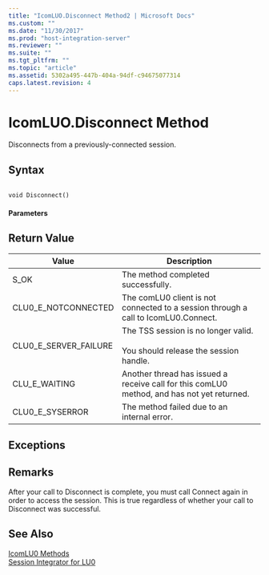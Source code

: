 ```yaml
---
title: "IcomLUO.Disconnect Method2 | Microsoft Docs"
ms.custom: ""
ms.date: "11/30/2017"
ms.prod: "host-integration-server"
ms.reviewer: ""
ms.suite: ""
ms.tgt_pltfrm: ""
ms.topic: "article"
ms.assetid: 5302a495-447b-404a-94df-c94675077314
caps.latest.revision: 4
---
```

# IcomLUO.Disconnect Method
Disconnects from a previously-connected session.  
  
## Syntax  
  
```  
  
void Disconnect()  
```  
  
#### Parameters  
  
## Return Value  
  
|Value|Description|  
|-----------|-----------------|  
|S_OK|The method completed successfully.|  
|CLU0_E_NOTCONNECTED|The comLU0 client is not connected to a session through a call to IcomLU0.Connect.|  
|CLU0_E_SERVER_FAILURE|The TSS session is no longer valid.<br /><br /> You should release the session handle.|  
|CLU_E_WAITING|Another thread has issued a receive call for this comLU0 method, and has not yet returned.|  
|CLU0_E_SYSERROR|The method failed due to an internal error.|  
  
## Exceptions  
  
## Remarks  
 After your call to Disconnect is complete, you must call Connect again in order to access the session. This is true regardless of whether your call to Disconnect was successful.  
  
## See Also  
 [IcomLU0 Methods](../core/icomlu0-methods2.md)   
 [Session Integrator for LU0](../core/session-integrator-for-lu01.md)